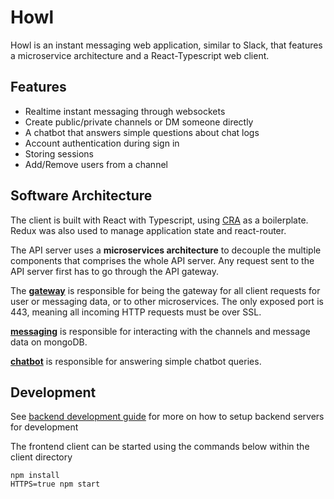 # Howl

Howl is an instant messaging web application, similar to Slack, that features a microservice architecture and a React-Typescript web client.

## Features
- Realtime instant messaging through websockets
- Create public/private channels or DM someone directly
- A chatbot that answers simple questions about chat logs
- Account authentication during sign in
- Storing sessions
- Add/Remove users from a channel

## Software Architecture

The client is built with React with Typescript, using [CRA](https://github.com/wmonk/create-react-app-typescript) as a boilerplate. Redux was also used to manage application state and react-router.

The API server uses a **microservices architecture** to decouple the multiple components that comprises the whole API server. Any request sent to the API server first has to go through the API gateway. 

The **[gateway](https://github.com/jadiego/react-slack-clone/tree/master/servers/gateway)** is responsible for being the gateway for all client requests for user or messaging data, or to other microservices. The only exposed port is 443, meaning all incoming HTTP requests must be over SSL. 

**[messaging](https://github.com/jadiego/react-slack-clone/tree/master/servers/messaging)** is responsible for interacting with the channels and message data on mongoDB.

**[chatbot](https://github.com/jadiego/react-slack-clone/tree/master/servers/chatbot)** is responsible for answering simple chatbot queries.

## Development

See [backend development guide](apiservers/README.md) for more on how to setup backend servers for development

The frontend client can be started using the commands below within the client directory
```
npm install
HTTPS=true npm start
```
